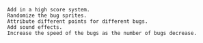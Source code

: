 
    Add in a high score system.
    Randomize the bug sprites.
    Attribute different points for different bugs.
    Add sound effects.
    Increase the speed of the bugs as the number of bugs decrease.


